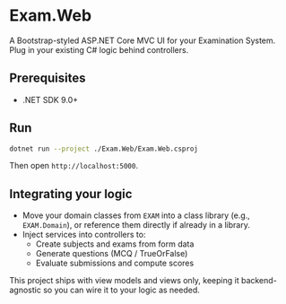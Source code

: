 # Exam.Web

A Bootstrap-styled ASP.NET Core MVC UI for your Examination System. Plug in your existing C# logic behind controllers.

## Prerequisites
- .NET SDK 9.0+

## Run
```bash
dotnet run --project ./Exam.Web/Exam.Web.csproj
```
Then open `http://localhost:5000`.

## Integrating your logic
- Move your domain classes from `EXAM` into a class library (e.g., `EXAM.Domain`), or reference them directly if already in a library.
- Inject services into controllers to:
  - Create subjects and exams from form data
  - Generate questions (MCQ / TrueOrFalse)
  - Evaluate submissions and compute scores

This project ships with view models and views only, keeping it backend-agnostic so you can wire it to your logic as needed.